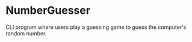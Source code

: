 # NumberGuesser
CLI program where users play a guessing game to guess the computer's random number.

